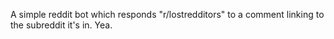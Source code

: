 A simple reddit bot which responds "r/lostredditors" to a comment linking to the subreddit it's in. Yea.